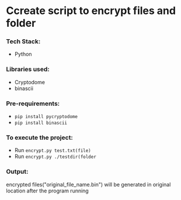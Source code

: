 # Ccreate script to encrypt files and folder

### Tech Stack:
+ Python

### Libraries used:
+ Cryptodome
+ binascii

###  Pre-requirements:
+ `pip install pycryptodome`
+ `pip install binascii`

### To execute the project:
+ Run `encrypt.py test.txt(file)`
+ Run `encrypt.py ./testdir(folder`

<h3>Output:</h3> encrypted files("original_file_name.bin") will be generated in original location after the program running

